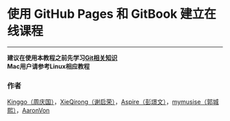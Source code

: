 使用 GitHub Pages 和 GitBook 建立在线课程
============
---
  
**建议在使用本教程之前先学习[Git相关知识](http://git-scm.com/book/zh/v2)**   
**Mac用户请参考Linux相应教程**

### 作者
[Kinggo（周庆国）](https://github.com/kinggolzu)，[XieQirong（谢启荣）](https://github.com/XieQirong)，[Aspire（彭璟文）](https://prettyxw.com)，[mymusise（郭城熙）](https://github.com/mymusise)，[AaronVon](https://github.com/AaronVon)